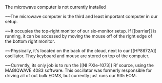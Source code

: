 The microwave computer is not currently installed

~~The microwave computer is the third and least important computer in our setup. 

~~It occupies the top-right monitor of our six-monitor setup. If [[barrier]] is running, it can be accessed by moving the mouse off of the right edge of the bottom right monitor. 

~~Physically, it's located on the back of the cloud, next to our [[HP8672A]] oscillator. They keyboard and mouse are stored on top of the computer. 

~~Currently, its only job is to run the [[NI PXIe-1073]] Rf source, using the MAGIQWAVE 4083 software. This oscillator was formerly responsible for driving all of out bulk EOMS, but currently just runs our 935 EOM. 